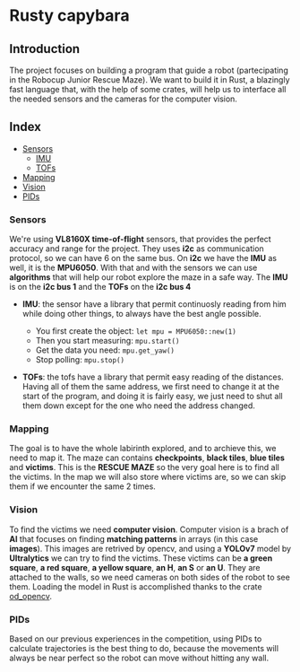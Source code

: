 # Rusty capybara

## Introduction

The project focuses on building a program that guide a robot (partecipating in the Robocup Junior Rescue Maze). We want to build it in Rust, a blazingly fast language that, with the help of some crates, will help us to interface all the needed sensors and the cameras for the computer vision.

## Index

-   [Sensors](#sensors)
    -   [IMU](#imu)
    -   [TOFs](#tofs)
-   [Mapping](#mapping)
-   [Vision](#vision)
-   [PIDs](#pids)

### <a id="sensors"></a>Sensors

We're using **VL8160X time-of-flight** sensors, that provides the perfect accuracy and range for the project. They uses **i2c** as communication protocol, so we can have 6 on the same bus. On **i2c** we have the **IMU** as well, it is the **MPU6050**. With that and with the sensors we can use **algorithms** that will help our robot explore the maze in a safe way.
The **IMU** is on the **i2c bus 1** and the **TOFs** on the **i2c bus 4**

-   <a id="imu"></a>**IMU**: the sensor have a library that permit continuosly reading from him while doing other things, to always have the best angle possible.

    -   You first create the object: `let mpu = MPU6050::new(1)`
    -   Then you start measuring: `mpu.start()`
    -   Get the data you need: `mpu.get_yaw()`
    -   Stop polling: `mpu.stop()`

-   <a id="tofs"></a>**TOFs**: the tofs have a library that permit easy reading of the distances. Having all of them the same address, we first need to change it at the start of the program, and doing it is fairly easy, we just need to shut all them down except for the one who need the address changed.

### <a id="mapping"></a>Mapping

The goal is to have the whole labirinth explored, and to archieve this, we need to map it. The maze can contains **checkpoints**, **black tiles**, **blue tiles** and **victims**. This is the **RESCUE MAZE** so the very goal here is to find all the victims. In the map we will also store where victims are, so we can skip them if we encounter the same 2 times.

### <a id="vision"></a>Vision

To find the victims we need **computer vision**. Computer vision is a brach of **AI** that focuses on finding **matching patterns** in arrays (in this case **images**). This images are retrived by opencv, and using a **YOLOv7** model by **Ultralytics** we can try to find the victims. These victims can be **a green square**, **a red square**, **a yellow square**, **an H**, **an S** or **an U**. They are attached to the walls, so we need cameras on both sides of the robot to see them. Loading the model in Rust is accomplished thanks to the crate [od_opencv](https://crates.io/crates/od_opencv).

### <a id="pids"></a>PIDs

Based on our previous experiences in the competition, using PIDs to calculate trajectories is the best thing to do, because the movements will always be near perfect so the robot can move without hitting any wall.
